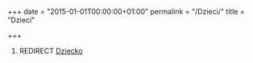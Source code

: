 +++
date = "2015-01-01T00:00:00+01:00"
permalink = "/Dzieci/"
title = "Dzieci"

+++

1.  REDIRECT [Dziecko](/atopedia/Dziecko "wikilink")
